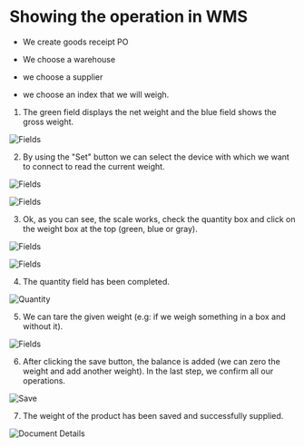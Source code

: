 # Showing the operation in WMS

  - We create goods receipt PO

  - We choose a warehouse

  - we choose a supplier

  - we choose an index that we will weigh.

1. The green field displays the net weight and the blue field shows the gross weight.

![Fields](./media/1.png)

2. By using the "Set" button we can select the device with which we want to connect to read the current weight.

![Fields](./media/2.png)

![Fields](./media/3.png)

3. Ok, as you can see, the scale works, check the quantity box and click on the weight box at the top (green, blue or gray).

![Fields](./media/3.3.png)

![Fields](./media/3.4.png)

4. The quantity field has been completed.

![Quantity](./media/4.png)

5. We can tare the given weight (e.g: if we weigh something in a box and without it).

![Fields](./media/5.png)

6. After clicking the save button, the balance is added (we can zero the weight and add another weight). In the last step, we confirm all our operations.

![Save](./media/6.png)

7. The weight of the product has been saved and successfully supplied.

![Document Details](./media/7.png)

